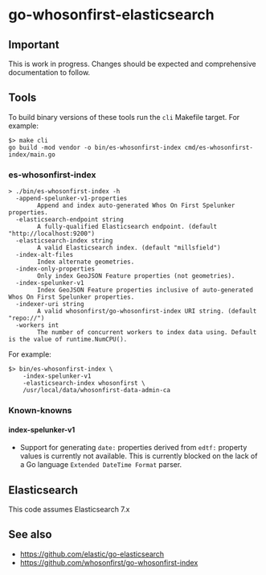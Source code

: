 # go-whosonfirst-elasticsearch

## Important

This is work in progress. Changes should be expected and comprehensive documentation to follow.

## Tools

To build binary versions of these tools run the `cli` Makefile target. For example:

```
$> make cli
go build -mod vendor -o bin/es-whosonfirst-index cmd/es-whosonfirst-index/main.go
```

### es-whosonfirst-index

```
> ./bin/es-whosonfirst-index -h
  -append-spelunker-v1-properties
    	Append and index auto-generated Whos On First Spelunker properties.
  -elasticsearch-endpoint string
    	A fully-qualified Elasticsearch endpoint. (default "http://localhost:9200")
  -elasticsearch-index string
    	A valid Elasticsearch index. (default "millsfield")
  -index-alt-files
    	Index alternate geometries.
  -index-only-properties
    	Only index GeoJSON Feature properties (not geometries).
  -index-spelunker-v1
    	Index GeoJSON Feature properties inclusive of auto-generated Whos On First Spelunker properties.
  -indexer-uri string
    	A valid whosonfirst/go-whosonfirst-index URI string. (default "repo://")
  -workers int
    	The number of concurrent workers to index data using. Default is the value of runtime.NumCPU().
```	

For example:

```
$> bin/es-whosonfirst-index \
	-index-spelunker-v1
	-elasticsearch-index whosonfirst \
	/usr/local/data/whosonfirst-data-admin-ca
```

### Known-knowns

#### index-spelunker-v1

* Support for generating `date:` properties derived from `edtf:` property values is currently not available. This is currently blocked on the lack of a Go language `Extended DateTime Format` parser.

## Elasticsearch

This code assumes Elasticsearch 7.x

## See also

* https://github.com/elastic/go-elasticsearch
* https://github.com/whosonfirst/go-whosonfirst-index